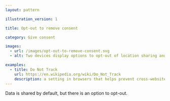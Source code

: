 ```yaml
---
layout: pattern

illustration_version: 1

title: Opt-out to remove consent

category: Give consent

images:
  - url: /images/opt-out-to-remove-consent.svg
  - alt: Two devices display options to opt-out of location sharing and web browser tracking.

examples:
  - title: Do Not Track
    url: https://en.wikipedia.org/wiki/Do_Not_Track
    description: a setting in browsers that helps prevent cross-website tracking. Some browsers have Do Not Track turned on by default.
---
```


Data is shared by default, but there is an option to opt-out.
